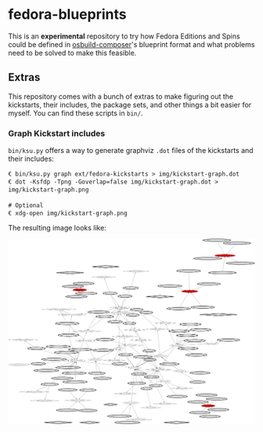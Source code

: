 # fedora-blueprints

This is an **experimental** repository to try how Fedora Editions and Spins could be defined in [osbuild-composer](https://github.com/osbuild/osbuild-composer)'s blueprint format and what problems need to be solved to make this feasible.

## Extras

This repository comes with a bunch of extras to make figuring out the kickstarts, their includes, the package sets, and other things a bit easier for myself. You can find these scripts in `bin/`.

### Graph Kickstart includes

`bin/ksu.py` offers a way to generate graphviz `.dot` files of the kickstarts and their includes:

```
€ bin/ksu.py graph ext/fedora-kickstarts > img/kickstart-graph.dot 
€ dot -Ksfdp -Tpng -Goverlap=false img/kickstart-graph.dot > img/kickstart-graph.png

# Optional
€ xdg-open img/kickstart-graph.png
```

The resulting image looks like:

![Graph of Kickstart includes](img/kickstart-graph.png)

